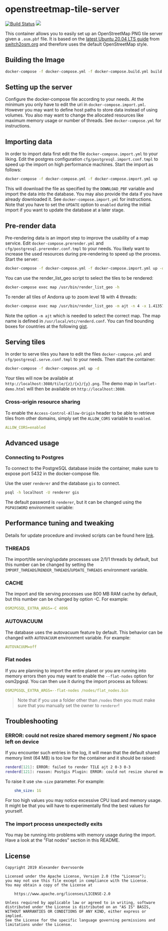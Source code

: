 # openstreetmap-tile-server

[![Build Status](https://travis-ci.org/Overv/openstreetmap-tile-server.svg?branch=master)](https://travis-ci.org/Overv/openstreetmap-tile-server) [![](https://images.microbadger.com/badges/image/overv/openstreetmap-tile-server.svg)](https://microbadger.com/images/overv/openstreetmap-tile-server "openstreetmap-tile-server")

This container allows you to easily set up an OpenStreetMap PNG tile server given a `.osm.pbf` file.
It is based on the [latest Ubuntu 20.04 LTS guide](https://switch2osm.github.io/serving-tiles/manually-building-a-tile-server-20-04-lts/) from [switch2osm.org](https://switch2osm.org/) and therefore uses the default OpenStreetMap style.

## Building the Image

```bash
docker-compose -f docker-compose.yml -f docker-compose.build.yml build
```

## Setting up the server

Configure the docker-compose file according to your needs.
At the minimum you only have to edit the uri in `docker-compose.import.yml`.
However you may want to define host paths to store data instead of using volumes.
You also may want to change the allocated resources like maximum memory usage or number of threads.
See `docker-compose.yml` for instructions.

## Importing data

In order to import data first edit the file `docker-compose.import.yml` to your liking.
Edit the postgres configuration `cfg/postgresql.import.conf.tmpl` to speed up the import on high performance machines.
Start the import as follows:

```bash
docker-compose -f docker-compose.yml -f docker-compose.import.yml up
```

This will download the file as specified by the `DOWNLOAD_PBF` variable and import the data into the database.
You may also provide the data if you have already downloaded it.
See `docker-compose.import.yml` for instructions.
Note that you have to set the `UPDATE` option to `enabled` during the initial import if you want to update the database at a later stage.

## Pre-render data

Pre-rendering data is an import step to improve the usability of a map service.
Edit `docker-compose.prerender.yml` and `cfg/postgresql.prerender.conf.tmpl` to your needs.
You likely want to increase the used resources during pre-rendering to speed up the process.
Start the server:

```bash
docker-compose -f docker-compose.yml -f docker-compose.import.yml up -d
```

You can use the render_list_geo script to select the tiles to be rendered:

```bash
docker-compose exec map /usr/bin/render_list_geo -h
```

To render all tiles of Andorra up to zoom level 18 with 4 threads:

```bash
docker-compose exec map /usr/bin/render_list_geo -m ajt -n 4 -x 1.4135781 -X 1.7863837 -y 42.4288238 -Y 42.6559357 -z 0 -Z 18
```

Note the option `-m ajt` which is needed to select the correct map.
The map name is defined in `/usr/local/etc/renderd.conf`.
You can find bounding boxes for countries at the following [gist](https://gist.github.com/graydon/11198540).

## Serving tiles

In order to serve tiles you have to edit the files `docker-compose.yml` and `cfg/postgresql.serve.conf.tmpl` to your needs.
Then start the container:

```bash
docker-compose -f docker-compose.yml up -d
```

Your tiles will now be available at `http://localhost:3080/tile/{z}/{x}/{y}.png`.
The demo map in `leaflet-demo.html` will then be available on `http://localhost:3080`.

### Cross-origin resource sharing

To enable the `Access-Control-Allow-Origin` header to be able to retrieve tiles from other domains, simply set the `ALLOW_CORS` variable to `enabled`.

```yaml
ALLOW_CORS=enabled
```

## Advanced usage

### Connecting to Postgres

To connect to the PostgreSQL database inside the container, make sure to expose port 5432 in the docker-compose file.

Use the user `renderer` and the database `gis` to connect.

```bash
psql -h localhost -U renderer gis
```

The default password is `renderer`, but it can be changed using the `PGPASSWORD` environment variable:

## Performance tuning and tweaking

Details for update procedure and invoked scripts can be found here [link](https://ircama.github.io/osm-carto-tutorials/updating-data/).

### THREADS

The import/tile serving/update processes use 2/1/1 threads by default, but this number can be changed by setting the `IMPORT_THREADS`/`RENDER_THREADS`/`UPDATE_THREADS` environment variable.

### CACHE

The import and tile serving processes use 800 MB RAM cache by default, but this number can be changed by option -C.
For example:

```yaml
OSM2PGSQL_EXTRA_ARGS=-C 4096
```

### AUTOVACUUM

The database uses the autovacuum feature by default.
This behavior can be changed with `AUTOVACUUM` environment variable.
For example:

```yaml
AUTOVACUUM=off
```

### Flat nodes

If you are planning to import the entire planet or you are running into memory errors then you may want to enable the `--flat-nodes` option for osm2pgsql.
You can then use it during the import process as follows:

```yaml
OSM2PGSQL_EXTRA_ARGS=--flat-nodes /nodes/flat_nodes.bin
```

> Note that if you use a folder other than `/nodes` then you must make sure that you manually set the owner to `renderer`!

## Troubleshooting

### ERROR: could not resize shared memory segment / No space left on device

If you encounter such entries in the log, it will mean that the default shared memory limit (64 MB) is too low for the container and it should be raised:

```bash
renderd[121]: ERROR: failed to render TILE ajt 2 0-3 0-3
renderd[121]: reason: Postgis Plugin: ERROR: could not resize shared memory segment "/PostgreSQL.790133961" to 12615680 bytes: ### No space left on device
```

To raise it use `shm-size` parameter. For example:

```yaml
    shm_size: 1G
```

For too high values you may notice excessive CPU load and memory usage.
It might be that you will have to experimentally find the best values for yourself.

### The import process unexpectedly exits

You may be running into problems with memory usage during the import.
Have a look at the "Flat nodes" section in this README.

## License

```
Copyright 2019 Alexander Overvoorde

Licensed under the Apache License, Version 2.0 (the "License");
you may not use this file except in compliance with the License.
You may obtain a copy of the License at

    https://www.apache.org/licenses/LICENSE-2.0

Unless required by applicable law or agreed to in writing, software
distributed under the License is distributed on an "AS IS" BASIS,
WITHOUT WARRANTIES OR CONDITIONS OF ANY KIND, either express or implied.
See the License for the specific language governing permissions and
limitations under the License.
```
